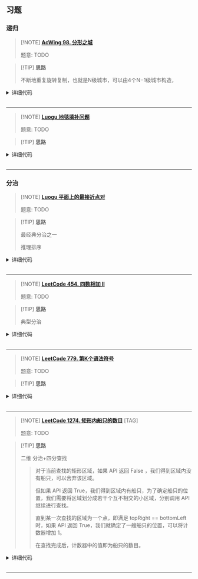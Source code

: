 ## 习题

### 递归

> [!NOTE] **[AcWing 98. 分形之城](https://www.acwing.com/problem/content/100/)**
> 
> 题意: TODO

> [!TIP] **思路**
> 
> 不断地重复旋转复制，也就是N级城市，可以由4个N−1级城市构造，

<details>
<summary>详细代码</summary>
<!-- tabs:start -->

##### **C++**

```cpp
#include<bits/stdc++.h>
using namespace std;

using LL = long long;

struct Point {
    LL x, y;
};

Point get(LL n, LL a) {
    if (n == 0) return {0, 0};
    LL block = 1ll << n * 2 - 2, len = 1ll << n - 1;
    auto p = get(n - 1, a % block);
    LL x = p.x, y = p.y;
    int z = a / block;
    
    if (z == 0) return {y, x};
    else if(z == 1) return {x, y + len};
    else if (z == 2) return {x + len, y + len};
    return {len * 2 - 1 - y, len - 1 - x};
}

int main() {
    int T;
    cin >> T;
    while (T -- ) {
        LL n, a, b;
        cin >> n >> a >> b;
        auto pa = get(n, a - 1);
        auto pb = get(n, b - 1);
        double dx = pa.x - pb.x, dy = pa.y - pb.y;
        printf("%.0lf\n", sqrt(dx * dx + dy * dy) * 10);
    }
    return 0;
}
```

##### **Python**

```python

```

<!-- tabs:end -->
</details>

<br>

* * *

> [!NOTE] **[Luogu 地毯填补问题](https://www.luogu.com.cn/problem/P1228)**
> 
> 题意: TODO

> [!TIP] **思路**
> 
> 

<details>
<summary>详细代码</summary>
<!-- tabs:start -->

##### **C++**

```cpp
#include <bits/stdc++.h>
using namespace std;

int n, x, y;

void dfs(
    int t, int sx, int sy, int x,
    int y) {  // sx，sy代表此正方形左上角位置，xy表示公主所在位置（或被占掉的位置）
    if (t == 0)
        return;
    int t1 = (1 << t - 1);           //小正方形边长
    if (x < sx + t1 && y < sy + t1)  //左上角
    {
        printf("%d %d %d\n", sx + t1, sy + t1, 1);
        dfs(t - 1, sx, sy, x, y), dfs(t - 1, sx, sy + t1, sx + t1 - 1, sy + t1);
        dfs(t - 1, sx + t1, sy, sx + t1, sy + t1 - 1),
            dfs(t - 1, sx + t1, sy + t1, sx + t1, sy + t1);
    } else if (x < sx + t1)  //右上角
    {
        printf("%d %d %d\n", sx + t1, sy + t1 - 1, 2);
        dfs(t - 1, sx, sy, sx + t1 - 1, sy + t1 - 1),
            dfs(t - 1, sx, sy + t1, x, y);
        dfs(t - 1, sx + t1, sy, sx + t1, sy + t1 - 1),
            dfs(t - 1, sx + t1, sy + t1, sx + t1, sy + t1);
    } else if (y < sy + t1)  //左下角
    {
        printf("%d %d %d\n", sx + t1 - 1, sy + t1, 3);
        dfs(t - 1, sx, sy, sx + t1 - 1, sy + t1 - 1),
            dfs(t - 1, sx, sy + t1, sx + t1 - 1, sy + t1);
        dfs(t - 1, sx + t1, sy, x, y),
            dfs(t - 1, sx + t1, sy + t1, sx + t1, sy + t1);
    } else  //右下角
    {
        printf("%d %d %d\n", sx + t1 - 1, sy + t1 - 1, 4);
        dfs(t - 1, sx, sy, sx + t1 - 1, sy + t1 - 1),
            dfs(t - 1, sx, sy + t1, sx + t1 - 1, sy + t1);
        dfs(t - 1, sx + t1, sy, sx + t1, sy + t1 - 1),
            dfs(t - 1, sx + t1, sy + t1, x, y);
    }
}

int main() {
    scanf("%d%d%d", &n, &x, &y);
    dfs(n, 1, 1, x, y);
    return 0;
}
```

##### **Python**

```python

```

<!-- tabs:end -->
</details>

<br>

* * *

### 分治

> [!NOTE] **[Luogu 平面上的最接近点对](https://www.luogu.com.cn/problem/P1257)**
> 
> 题意: TODO

> [!TIP] **思路**
> 
> 最经典分治之一
> 
> 推理排序

<details>
<summary>详细代码</summary>
<!-- tabs:start -->

##### **C++**

```cpp
#include <bits/stdc++.h>
using namespace std;

// TODO
// 分治

const int N = 1e5 + 10, INF = 1 << 20;

int n, t[N];
struct Point {
    double x, y;
} S[N];

double dist(int i, int j) {
    double dx = S[i].x - S[j].x;
    double dy = S[i].y - S[j].y;
    return sqrt(dx * dx + dy * dy);
}

double merge(int l, int r) {
    if (l >= r)
        return INF;
    // if (l + 1 == r)
    // return dist(l, r);

    int m = l + r >> 1;
    double d1 = merge(l, m), d2 = merge(m + 1, r);
    double d = min(d1, d2);

    int k = 0;
    for (int i = l; i <= r; i++)
        if (fabs(S[m].x - S[i].x) <= d)
            t[k++] = i;

    sort(t, t + k, [](const int &a, const int &b) { return S[a].y < S[b].y; });

    for (int i = 0; i < k; i++)
        for (int j = i + 1; j < k && S[t[j]].y - S[t[i]].y < d; j++)
            d = min(d, dist(t[i], t[j]));
    return d;
}

int main() {
    scanf("%d", &n);
    for (int i = 0; i < n; i++)
        scanf("%lf%lf", &S[i].x, &S[i].y);

    sort(S, S + n, [](const Point &a, const Point &b) {
        if (a.x == b.x)
            return a.y < b.y;
        else
            return a.x < b.x;
    });

    printf("%.4lf\n", merge(0, n - 1));

    return 0;
}
```

##### **Python**

```python

```

<!-- tabs:end -->
</details>

<br>

* * *

> [!NOTE] **[LeetCode 454. 四数相加 II](https://leetcode-cn.com/problems/4sum-ii/)**
> 
> 题意: TODO

> [!TIP] **思路**
> 
> 典型分治

<details>
<summary>详细代码</summary>
<!-- tabs:start -->

##### **C++**

```cpp
class Solution {
public:
    int fourSumCount(vector<int>& A, vector<int>& B, vector<int>& C, vector<int>& D) {
        unordered_map<int, int> cnt;
        for (auto c : C)
            for (auto d : D)
                ++ cnt[c + d];
        int res = 0;
        for (auto a : A)
            for (auto b : B)
                res += cnt[- (a + b)];
        return res;
    }
};
```

##### **Python**

```python
# 枚举A，再枚举B，然后 找到c和d满足条件的数值；（根据数据范围，这道题只能遍历两次，所以用空间换时间 哈希表来处理）
# 用哈希表存储每种和 有多少种组合；（前两个枚举， 后两个就可以直接在哈希表里查找）

class Solution:
    def fourSumCount(self, nums1: List[int], nums2: List[int], nums3: List[int], nums4: List[int]) -> int:
        import collections
        my_dict = collections.defaultdict(int)
        for c in nums3:
            for d in nums4:
                my_dict[c + d] += 1
        res = 0
        for a in nums1:
            for b in nums2:
                res += my_dict[-(a + b)]
        return res
```

<!-- tabs:end -->
</details>

<br>

* * *

> [!NOTE] **[LeetCode 779. 第K个语法符号](https://leetcode-cn.com/problems/k-th-symbol-in-grammar/)**
> 
> 题意: TODO

> [!TIP] **思路**
> 
> 

<details>
<summary>详细代码</summary>
<!-- tabs:start -->

##### **C++**

```cpp
class Solution {
public:
    // 新的左侧和原一致 右侧和原取反
    int kthGrammar(int N, int K) {
        K -- ;
        int res = 0;
        while (K)
            res ^= K & 1, K >>= 1;
        return res;
    }
};
```

##### **Python**

```python

```

<!-- tabs:end -->
</details>

<br>

* * *

> [!NOTE] **[LeetCode 1274. 矩形内船只的数目](https://leetcode-cn.com/problems/number-of-ships-in-a-rectangle/)** [TAG]
> 
> 题意: TODO

> [!TIP] **思路**
>
> 二维 分治+四分查找
>
> > 对于当前查找的矩形区域，如果 API 返回 False ，我们得到区域内没有船只，可以舍弃该区域。
> >
> > 但如果 API 返回 True，我们得到区域内有船只，为了确定船只的位置，我们需要将区域划分成若干个互不相交的小区域，分别调用 API 继续进行查找。
> >
> > 直到某一次查找的区域为一个点，即满足 topRight == bottomLeft 时，如果 API 返回 True，我们就确定了一艘船只的位置，可以将计数器增加 1。
> >
> > 在查找完成后，计数器中的值即为船只的数目。

<details>
<summary>详细代码</summary>
<!-- tabs:start -->

##### **C++**

```cpp
class Solution {
public:
    int countShips(Sea sea, vector<int> topRight, vector<int> bottomLeft) {
        int x1 = topRight[0], y1 = topRight[1], x2 = bottomLeft[0],
            y2 = bottomLeft[1];
        if (x1 < x2 || y1 < y2 || !sea.hasShips(topRight, bottomLeft)) return 0;
        if (x1 == x2 && y1 == y2) return 1;
        int mx = (x1 + x2) / 2, my = (y1 + y2) / 2;
        return countShips(sea, {mx, my}, {x2, y2}) +
               countShips(sea, {mx, y1}, {x2, my + 1}) +
               countShips(sea, {x1, my}, {mx + 1, y2}) +
               countShips(sea, {x1, y1}, {mx + 1, my + 1});
    }
};
```

##### **Python**

```python

```

<!-- tabs:end -->
</details>

<br>

* * *